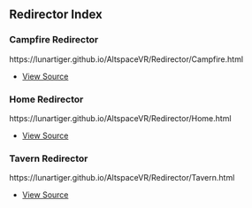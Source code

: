 <h2>Redirector Index</h2>
<h3>Campfire Redirector</h3>
<p><a href="https://lunartiger.github.io/AltspaceVR/Redirector/Campfire.html" style="text-decoration:none">https://lunartiger.github.io/AltspaceVR/Redirector/Campfire.html</a></p>
<ul>
	<li><a href="https://raw.githubusercontent.com/LunarTiger/AltspaceVR/master/Redirector/Campfire.html">View Source</a></li>
</ul>
<h3>Home Redirector</h3>
<p><a href="https://lunartiger.github.io/AltspaceVR/Redirector/Home.html" style="text-decoration:none">https://lunartiger.github.io/AltspaceVR/Redirector/Home.html</a></p>
<ul>
	<li><a href="https://raw.githubusercontent.com/LunarTiger/AltspaceVR/master/Redirector/Home.html">View Source</a></li>
</ul>
<h3>Tavern Redirector</h3>
<p><a href="https://lunartiger.github.io/AltspaceVR/Redirector/Tavern.html" style="text-decoration:none">https://lunartiger.github.io/AltspaceVR/Redirector/Tavern.html</a></p>
<ul>
	<li><a href="https://raw.githubusercontent.com/LunarTiger/AltspaceVR/master/Redirector/Tavern.html">View Source</a></li>
</ul>
